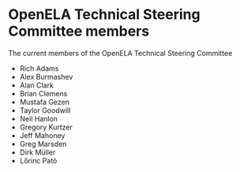 # OpenELA Technical Steering Committee members

The current members of the OpenELA Technical Steering Committee

* Rich Adams
* Alex Burmashev
* Alan Clark
* Brian Clemens
* Mustafa Gezen
* Taylor Goodwill
* Neil Hanlon
* Gregory Kurtzer
* Jeff Mahoney
* Greg Marsden
* Dirk Müller
* Lőrinc Pató

